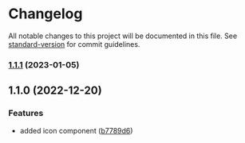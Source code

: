 # Changelog

All notable changes to this project will be documented in this file. See [standard-version](https://github.com/conventional-changelog/standard-version) for commit guidelines.

### [1.1.1](https://github.com/Devwares-Team/Contrast-Bootstrap-Angular/compare/v1.1.0...v1.1.1) (2023-01-05)

## 1.1.0 (2022-12-20)


### Features

* added icon component ([b7789d6](https://github.com/Devwares-Team/Contrast-Bootstrap-Angular/commit/b7789d6c4dd3fed24dea69a7b891e2496fd03440))

